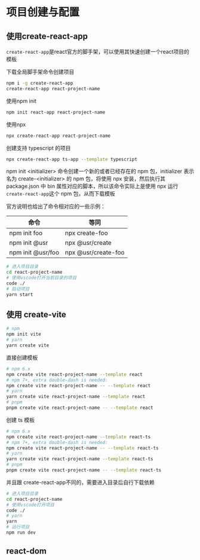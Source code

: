 # 项目创建与配置

## 使用create-react-app

`create-react-app`是react官方的脚手架，可以使用其快速创建一个react项目的模板

下载全局脚手架命令创建项目

```sh
npm i -g create-react-app
create-react-app react-project-name
```

使用npm init

```sh
npm init react-app react-project-name
```

使用npx

```sh
npx create-react-app react-project-name
```

创建支持 typescript 的项目

```sh
npx create-react-app ts-app --template typescript
```

npm init \<initializer> 命令创建一个新的或者已经存在的 npm 包，initializer 表示名为 create-\<initializer> 的 npm 包，将使用 npx 安装，然后执行其 package.json 中 bin 属性对应的脚本，所以该命令实际上是使用 npx 运行`create-react-app`这个 npm 包，从而下载模板

官方说明也给出了命令相对应的一些示例：

| 命令              | 等同                |
| ----------------- | ------------------- |
| npm init foo      | npx create-foo      |
| npm init @usr     | npx @usr/create     |
| npm init @usr/foo | npx @usr/create-foo |

```bash
# 进入项目目录
cd react-project-name
# 使用vscode打开当前目录的项目
code ./
# 启动项目
yarn start
```

## 使用 create-vite

```bash
# npm
npm init vite
# yarn
yarn create vite
```

直接创建模板

```bash
# npm 6.x
npm create vite react-project-name --template react
# npm 7+, extra double-dash is needed:
npm create vite react-project-name -- --template react
# yarn
yarn create vite react-project-name --template react
# pnpm
pnpm create vite react-project-name -- --template react
```

创建 ts 模板

```bash
# npm 6.x
npm create vite react-project-name --template react-ts
# npm 7+, extra double-dash is needed:
npm create vite react-project-name -- --template react-ts
# yarn
yarn create vite react-project-name --template react-ts
# pnpm
pnpm create vite react-project-name -- --template react-ts
```

并且跟 create-react-app不同的，需要进入目录后自行下载依赖

```bash
# 进入项目目录
cd react-project-name
# 使用vscode打开项目
code ./
# yarn
yarn
# 运行项目
npm run dev
```

## react-dom
